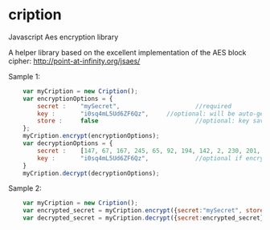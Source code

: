 cription
========

Javascript Aes encryption library

A helper library based on the excellent implementation of the AES block cipher: http://point-at-infinity.org/jsaes/

Sample 1:

```javascript
	var myCription = new Cription();
	var encryptionOptions = {
		secret : 	"mySecret",						//required
		key :		"i0sq4mL5Ud6ZF6Qz", 	//optional: will be auto-generated if not set. Keys must be 16,24 or 32 characters long
		store : 	false							//optional: key saved to local storage if true
	};
	myCription.encrypt(encryptionOptions);
	var decryptionOptions = {
		secret : 	[147, 67, 167, 245, 65, 92, 194, 142, 2, 230, 201, 239, 22, 235, 234, 67],
		key : 		"i0sq4mL5Ud6ZF6Qz",				//optional if encryptOptions.store == true
	}
	myCription.decrypt(decryptionOptions);
```

Sample 2:

```javascript
	var myCription = new Cription();
	var encrypted_secret = myCription.encrypt({secret:"mySecret", store:true}); 	//Generates a random key and stores it to "localStorage.key". 
	var decrypted_secret = myCription.decrypt({secret:encrypted_secret});		//decrypts the encrypted secret with key stored in "localStorage.key"
```